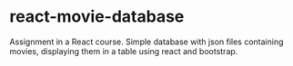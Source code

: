 # react-movie-database
Assignment in a React course. Simple database with json files containing movies, displaying them in a table using react and bootstrap. 
